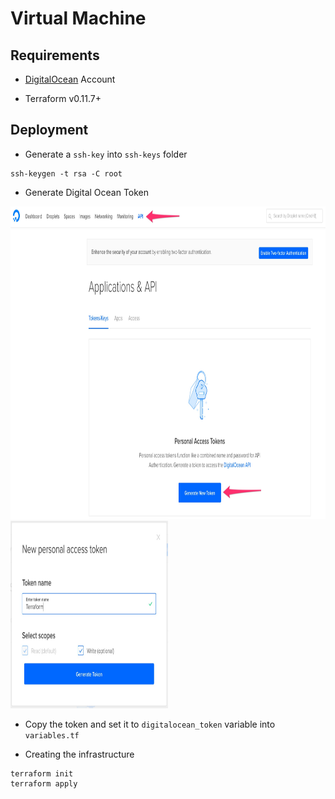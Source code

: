 # **Virtual Machine**

## Requirements

* [DigitalOcean](http://digitalocean.com/) Account

* Terraform v0.11.7+

## Deployment

* Generate a `ssh-key` into `ssh-keys` folder

```ssh
ssh-keygen -t rsa -C root
```

* Generate Digital Ocean Token

<img src="./docs/images/digitalocean_api_tokens_1.jpg " width="100%" height="500" />

<img src="./docs/images/digitalocean_api_tokens_2.jpg " width="50%" height="300" />

* Copy the token and set it to `digitalocean_token` variable into `variables.tf`

* Creating the infrastructure

```ssh
terraform init
terraform apply
```